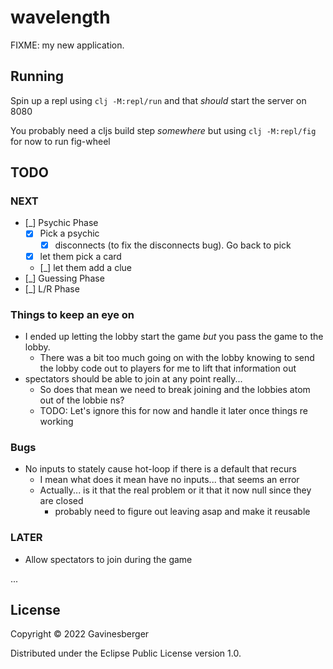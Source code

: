 # wavelength

FIXME: my new application.


## Running

Spin up a repl using `clj -M:repl/run` and that _should_ start the server on 8080

You probably need a cljs build step _somewhere_ but using `clj -M:repl/fig` for now to run fig-wheel

## TODO

### NEXT
* [_] Psychic Phase
  * [X] Pick a psychic
    * [X] disconnects (to fix the disconnects bug). Go back to pick
  * [X] let them pick a card
  * [_] let them add a clue
* [_] Guessing Phase
* [_] L/R Phase


### Things to keep an eye on

* I ended up letting the lobby start the game _but_ you pass the game to the lobby.
  * There was a bit too much going on with the lobby knowing to send the lobby code out to players for me to lift
    that information out
* spectators should be able to join at any point really...
  * So does that mean we need to break joining and the lobbies atom out of the lobbie ns?
  * TODO: Let's ignore this for now and handle it later once things re working

### Bugs

* No inputs to stately cause hot-loop if there is a default that recurs
  * I mean what does it mean have no inputs... that seems an error
  * Actually... is it that the real problem or it that it now null since they are closed
    * probably need to figure out leaving asap and make it reusable 

### LATER
* Allow spectators to join during the game

...

## License

Copyright © 2022 Gavinesberger

Distributed under the Eclipse Public License version 1.0.
